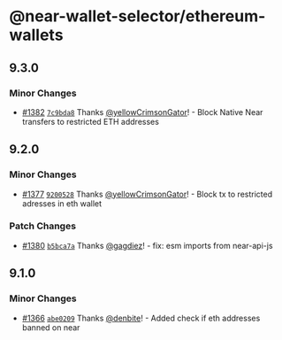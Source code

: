 # @near-wallet-selector/ethereum-wallets

## 9.3.0

### Minor Changes

- [#1382](https://github.com/near/wallet-selector/pull/1382) [`7c9bda8`](https://github.com/near/wallet-selector/commit/7c9bda8ee997b19d6d0f97b371e385c628019acb) Thanks [@yellowCrimsonGator](https://github.com/yellowCrimsonGator)! - Block Native Near transfers to restricted ETH addresses

## 9.2.0

### Minor Changes

- [#1377](https://github.com/near/wallet-selector/pull/1377) [`9200528`](https://github.com/near/wallet-selector/commit/92005288d7ac8760cfca45365f8ae9e3bbcdfef1) Thanks [@yellowCrimsonGator](https://github.com/yellowCrimsonGator)! - Block tx to restricted adresses in eth wallet

### Patch Changes

- [#1380](https://github.com/near/wallet-selector/pull/1380) [`b5bca7a`](https://github.com/near/wallet-selector/commit/b5bca7a66484686fad7c975b53b25fdd714421f5) Thanks [@gagdiez](https://github.com/gagdiez)! - fix: esm imports from near-api-js

## 9.1.0

### Minor Changes

- [#1366](https://github.com/near/wallet-selector/pull/1366) [`abe0209`](https://github.com/near/wallet-selector/commit/abe0209cdc4d594c42ec080c3c27f83c22180550) Thanks [@denbite](https://github.com/denbite)! - Added check if eth addresses banned on near
